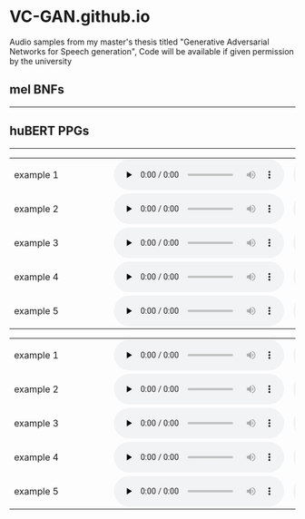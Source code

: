 # VC-GAN.github.io
Audio samples from my master's thesis titled "Generative Adversarial Networks for Speech generation",  Code will be available if given permission by the university 



<div>
      <a name="ss"><h2>mel BNFs</h2></a>
      <hr>
      <table>
        <tbody>
        <tr>
          <td nowrap width="160">example 1</td>
          <td><audio controls="" preload="none"><source src="vc/mel_ints_LibriTTS/ref_3858.wav"></audio></td>
          <td><audio controls="" preload="none"><source src="vc/mel_ints_LibriTTS/ref_2426.wav"></audio></td>
          <td><audio controls="" preload="none"><source src="vc/mel_ints_LibriTTS/sp_3858_2426.wav"></audio></td>
          <td><audio controls="" preload="none"><source src="vc/mel_ints_LibriTTS/sp_2426_3858.wav"></audio></td>
            </tr>
        <tr>
          <td nowrap width="160">example 2</td>
          <td><audio controls="" preload="none"><source src="vc/mel_ints_LibriTTS/ref_3426.wav"></audio></td>
          <td><audio controls="" preload="none"><source src="vc/mel_ints_LibriTTS/ref_610.wav"></audio></td>
          <td><audio controls="" preload="none"><source src="vc/mel_ints_LibriTTS/sp_3426_610.wav"></audio></td>
          <td><audio controls="" preload="none"><source src="vc/mel_ints_LibriTTS/sp_610_3426.wav"></audio></td>
              </tr>
                <tr>
          <td nowrap width="160">example 3</td>
          <td><audio controls="" preload="none"><source src="vc/mel_ints_LibriTTS/ref_3017.wav"></audio></td>
          <td><audio controls="" preload="none"><source src="vc/mel_ints_LibriTTS/ref_4062.wav"></audio></td>
          <td><audio controls="" preload="none"><source src="vc/mel_ints_LibriTTS/sp_3017_4062.wav"></audio></td>
          <td><audio controls="" preload="none"><source src="vc/mel_ints_LibriTTS/sp_4062_3017.wav"></audio></td>
                </tr>
              <tr>
               <td nowrap width="160">example 4</td>
          <td><audio controls="" preload="none"><source src="vc/mel_ints_LibriTTS/ref_2967.wav"></audio></td>
          <td><audio controls="" preload="none"><source src="vc/mel_ints_LibriTTS/ref_1496.wav"></audio></td>
          <td><audio controls="" preload="none"><source src="vc/mel_ints_LibriTTS/sp_2967_1496.wav"></audio></td>
          <td><audio controls="" preload="none"><source src="vc/mel_ints_LibriTTS/sp_1496_2967.wav"></audio></td>
             </tr>
             <tr> <td nowrap width="160">example 5</td>
          <td><audio controls="" preload="none"><source src="vc/mel_ints_LibriTTS/ref_2636.wav"></audio></td>
          <td><audio controls="" preload="none"><source src="vc/mel_ints_LibriTTS/ref_2979.wav"></audio></td>
          <td><audio controls="" preload="none"><source src="vc/mel_ints_LibriTTS/sp_2636_2979.wav"></audio></td>
          <td><audio controls="" preload="none"><source src="vc/mel_ints_LibriTTS/sp_2979_2636.wav"></audio></td>
</tr>
        </div>

<div>
      <a name="ss"><h2>huBERT PPGs</h2></a>
      <hr>
      <table>
        <tbody>
        <tr>
          <td nowrap width="160">example 1</td>
          <td><audio controls="" preload="none"><source src="vc/huBERT_PPGs_LibriTTS/ref_3858.wav"></audio></td>
          <td><audio controls="" preload="none"><source src="vc/huBERT_PPGs_LibriTTS/ref_2426.wav"></audio></td>
          <td><audio controls="" preload="none"><source src="vc/huBERT_PPGs_LibriTTS/sp_3858_2426.wav"></audio></td>
          <td><audio controls="" preload="none"><source src="vc/huBERT_PPGs_LibriTTS/sp_2426_3858.wav"></audio></td>
            </tr>
        <tr>
          <td nowrap width="160">example 2</td>
          <td><audio controls="" preload="none"><source src="vc/huBERT_PPGs_LibriTTS/ref_3426.wav"></audio></td>
          <td><audio controls="" preload="none"><source src="vc/huBERT_PPGs_LibriTTS/ref_610.wav"></audio></td>
          <td><audio controls="" preload="none"><source src="vc/huBERT_PPGs_LibriTTS/sp_3426_610.wav"></audio></td>
          <td><audio controls="" preload="none"><source src="vc/huBERT_PPGs_LibriTTS/sp_610_3426.wav"></audio></td>
              </tr>
                <tr>
          <td nowrap width="160">example 3</td>
          <td><audio controls="" preload="none"><source src="vc/huBERT_PPGs_LibriTTS/ref_3017.wav"></audio></td>
          <td><audio controls="" preload="none"><source src="vc/huBERT_PPGs_LibriTTS/ref_4062.wav"></audio></td>
          <td><audio controls="" preload="none"><source src="vc/huBERT_PPGs_LibriTTS/sp_3017_4062.wav"></audio></td>
          <td><audio controls="" preload="none"><source src="vc/huBERT_PPGs_LibriTTS/sp_4062_3017.wav"></audio></td>
                </tr>
              <tr>
               <td nowrap width="160">example 4</td>
          <td><audio controls="" preload="none"><source src="vc/huBERT_PPGs_LibriTTS/ref_2967.wav"></audio></td>
          <td><audio controls="" preload="none"><source src="vc/huBERT_PPGs_LibriTTS/ref_1496.wav"></audio></td>
          <td><audio controls="" preload="none"><source src="vc/huBERT_PPGs_LibriTTS/sp_2967_1496.wav"></audio></td>
          <td><audio controls="" preload="none"><source src="vc/huBERT_PPGs_LibriTTS/sp_1496_2967.wav"></audio></td>
             </tr>
             <tr> <td nowrap width="160">example 5</td>
          <td><audio controls="" preload="none"><source src="vc/huBERT_PPGs_LibriTTS/ref_2636.wav"></audio></td>
          <td><audio controls="" preload="none"><source src="vc/huBERT_PPGs_LibriTTS/ref_2979.wav"></audio></td>
          <td><audio controls="" preload="none"><source src="vc/huBERT_PPGs_LibriTTS/sp_2636_2979.wav"></audio></td>
          <td><audio controls="" preload="none"><source src="vc/huBERT_PPGs_LibriTTS/sp_2979_2636.wav"></audio></td>
</tr>


        
